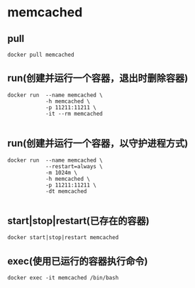 # memcached

## pull
```shell
docker pull memcached

```

## run(创建并运行一个容器，退出时删除容器)
```shell
docker run  --name memcached \
            -h memcached \
            -p 11211:11211 \
            -it --rm memcached
            
```

## run(创建并运行一个容器，以守护进程方式)
```shell
docker run  --name memcached \
            --restart=always \
            -m 1024m \
            -h memcached \
            -p 11211:11211 \
            -dt memcached
            
```

## start|stop|restart(已存在的容器)
```shell
docker start|stop|restart memcached

```

## exec(使用已运行的容器执行命令)
```shell
docker exec -it memcached /bin/bash

```
